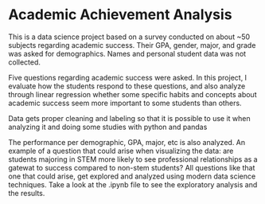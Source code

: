 # Academic Achievement Analysis

This is a data science project based on a survey conducted on about ~50 subjects regarding academic success. Their GPA, gender, major, and grade was asked for demographics.
Names and personal student data was not collected. 

Five questions regarding academic success were asked. In this project, I evaluate how the students respond to these questions, and also analyze through linear regression whether
some specific habits and concepts about academic success seem more important to some students than others. 

Data gets proper cleaning and labeling so that it is possible to use it when analyzing it and doing some studies with python and pandas

The performance per demographic, GPA, major, etc is also analyzed. An example of a question that could arise when visualizing the data: are students majoring in STEM more likely to see professional relationships as a gatewat to success compared to non-stem students? All questions like that one that could arise, get explored and analyzed using modern data science techniques. Take a look at the .ipynb file to see the exploratory analysis and the results.
